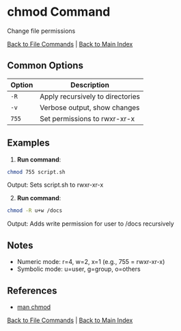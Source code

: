 # chmod Command

Change file permissions

[Back to File Commands](./index.md) | [Back to Main Index](../../README.md)

## Common Options

| Option | Description |
|--------|-------------|
| `-R` | Apply recursively to directories |
| `-v` | Verbose output, show changes |
| `755` | Set permissions to rwxr-xr-x |

## Examples
1. **Run command**:
```bash
chmod 755 script.sh
```
Output: Sets script.sh to rwxr-xr-x

2. **Run command**:
```bash
chmod -R u+w /docs
```
Output: Adds write permission for user to /docs recursively


## Notes
- Numeric mode: r=4, w=2, x=1 (e.g., 755 = rwxr-xr-x)
- Symbolic mode: u=user, g=group, o=others

## References
- [man chmod](https://man7.org/linux/man-pages/man1/chmod.1.html)

[Back to File Commands](../index.md) | [Back to Main Index](../../README.md)